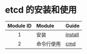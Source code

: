 # etcd 的安装和使用

| Module ID | Module | Guide                 |
|:---------:|:-------|:----------------------|
|     1     | 安装     | [install](install.md) |
|     2     | 命令行使用  | [cmd](cmd.md)         |

